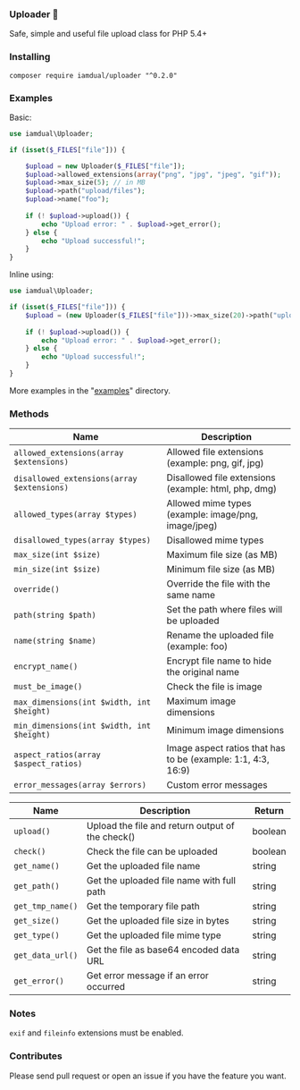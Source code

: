 ### Uploader 🚀
Safe, simple and useful file upload class for PHP 5.4+

### Installing
```
composer require iamdual/uploader "^0.2.0"
```

### Examples
Basic:
```php
use iamdual\Uploader;

if (isset($_FILES["file"])) {

    $upload = new Uploader($_FILES["file"]);
    $upload->allowed_extensions(array("png", "jpg", "jpeg", "gif"));
    $upload->max_size(5); // in MB
    $upload->path("upload/files");
    $upload->name("foo");
    
    if (! $upload->upload()) {
        echo "Upload error: " . $upload->get_error();
    } else {
        echo "Upload successful!";
    }
}
```

Inline using:
```php
use iamdual\Uploader;

if (isset($_FILES["file"])) {
    $upload = (new Uploader($_FILES["file"]))->max_size(20)->path("upload/files")->encrypt_name();
    
    if (! $upload->upload()) {
        echo "Upload error: " . $upload->get_error();
    } else {
        echo "Upload successful!";
    }
}
```

More examples in the "[examples](/examples)" directory.

### Methods
| Name                                       | Description                                                  |
|--------------------------------------------|--------------------------------------------------------------|
| `allowed_extensions(array $extensions)`    | Allowed file extensions (example: png, gif, jpg)             |
| `disallowed_extensions(array $extensions)` | Disallowed file extensions (example: html, php, dmg)         |
| `allowed_types(array $types)`              | Allowed mime types (example: image/png, image/jpeg)          |
| `disallowed_types(array $types)`           | Disallowed mime types                                        |
| `max_size(int $size)`                      | Maximum file size (as MB)                                    |
| `min_size(int $size)`                      | Minimum file size (as MB)                                    |
| `override()`                               | Override the file with the same name                         |
| `path(string $path)`                       | Set the path where files will be uploaded                    |
| `name(string $name)`                       | Rename the uploaded file (example: foo)                      |
| `encrypt_name()`                           | Encrypt file name to hide the original name                  |
| `must_be_image()`                          | Check the file is image                                      |
| `max_dimensions(int $width, int $height)`  | Maximum image dimensions                                     |
| `min_dimensions(int $width, int $height)`  | Minimum image dimensions                                     |
| `aspect_ratios(array $aspect_ratios)`      | Image aspect ratios that has to be (example: 1:1, 4:3, 16:9) |
| `error_messages(array $errors)`            | Custom error messages                                        |

| Name             | Description                                      | Return  |
|------------------|--------------------------------------------------|---------|
| `upload()`       | Upload the file and return output of the check() | boolean |
| `check()`        | Check the file can be uploaded                   | boolean |
| `get_name()`     | Get the uploaded file name                       | string  |
| `get_path()`     | Get the uploaded file name with full path        | string  |
| `get_tmp_name()` | Get the temporary file path                      | string  |
| `get_size()`     | Get the uploaded file size in bytes              | string  |
| `get_type()`     | Get the uploaded file mime type                  | string  |
| `get_data_url()` | Get the file as base64 encoded data URL          | string  |
| `get_error()`    | Get error message if an error occurred           | string  |

### Notes
`exif` and `fileinfo` extensions must be enabled.

### Contributes
Please send pull request or open an issue if you have the feature you want.
